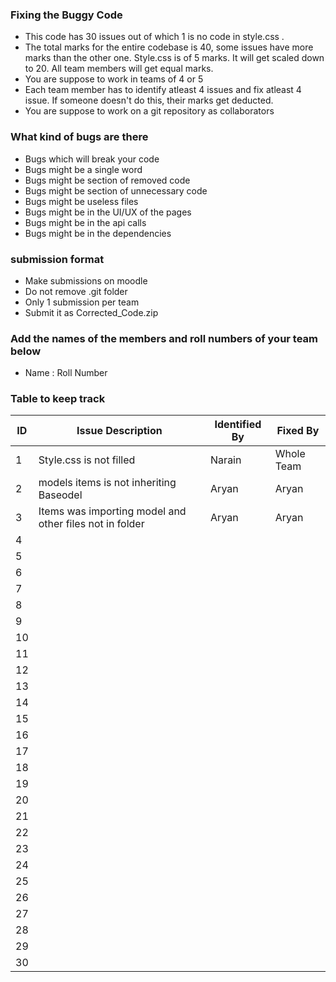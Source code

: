 ### Fixing the Buggy Code

- This code has 30 issues out of which 1 is no code in style.css . 
- The total marks for the entire codebase is 40, some issues have more marks than the other one. Style.css is of 5 marks. It will get scaled down to 20. All team members will get equal marks.
- You are suppose to work in teams of 4 or 5
- Each team member has to identify atleast 4 issues and fix atleast 4 issue. If someone doesn't do this, their marks get deducted.
- You are suppose to work on a git repository as collaborators

### What kind of bugs are there

- Bugs which will break your code
- Bugs might be a single word
- Bugs might be section of removed code
- Bugs might be section of unnecessary code
- Bugs might be useless files
- Bugs might be in the UI/UX of the pages
- Bugs might be in the api calls
- Bugs might be in the dependencies  

### submission format

- Make submissions on moodle
- Do not remove .git folder 
- Only 1 submission per team
- Submit it as Corrected_Code.zip

### Add the names of the members and roll numbers of your team below

- Name : Roll Number

### Table to keep track

| ID  | Issue Description                                       | Identified By | Fixed By   |
|-----|---------------------------------------------------------|---------------|------------|
| 1   | Style.css is not filled                                 | Narain        | Whole Team |
| 2   | models items is not inheriting Baseodel                 | Aryan         | Aryan      |
| 3   | Items was importing model and other files not in folder | Aryan         | Aryan      |
| 4   |                                                         |               |            |
| 5   |                                                         |               |            |
| 6   |                                                         |               |            |
| 7   |                                                         |               |            |
| 8   |                                                         |               |            |
| 9   |                                                         |               |            |
| 10  |                                                         |               |            |
| 11  |                                                         |               |            |
| 12  |                                                         |               |            |
| 13  |                                                         |               |            |
| 14  |                                                         |               |            |
| 15  |                                                         |               |            |
| 16  |                                                         |               |            |
| 17  |                                                         |               |            |
| 18  |                                                         |               |            |
| 19  |                                                         |               |            |
| 20  |                                                         |               |            |
| 21  |                                                         |               |            |
| 22  |                                                         |               |            |
| 23  |                                                         |               |            |
| 24  |                                                         |               |            |
| 25  |                                                         |               |            |
| 26  |                                                         |               |            |
| 27  |                                                         |               |            |
| 28  |                                                         |               |            |
| 29  |                                                         |               |            |
| 30  |                                                         |               |            |
